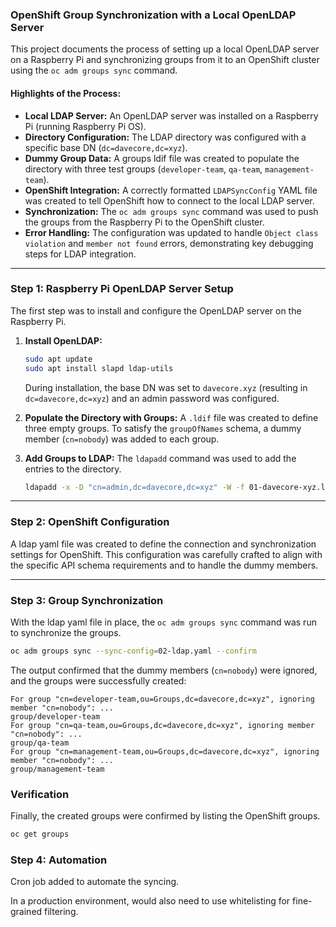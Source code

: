 ### OpenShift Group Synchronization with a Local OpenLDAP Server

This project documents the process of setting up a local OpenLDAP server on a Raspberry Pi and synchronizing groups from it to an OpenShift cluster using the `oc adm groups sync` command. 

#### Highlights of the Process:

  - **Local LDAP Server:** An OpenLDAP server was installed on a Raspberry Pi (running Raspberry Pi OS).
  - **Directory Configuration:** The LDAP directory was configured with a specific base DN (`dc=davecore,dc=xyz`).
  - **Dummy Group Data:** A groups ldif file was created to populate the directory with three test groups (`developer-team`, `qa-team`, `management-team`).
  - **OpenShift Integration:** A correctly formatted `LDAPSyncConfig` YAML file was created to tell OpenShift how to connect to the local LDAP server.
  - **Synchronization:** The `oc adm groups sync` command was used to push the groups from the Raspberry Pi to the OpenShift cluster.
  - **Error Handling:** The configuration was updated to handle `Object class violation` and `member not found` errors, demonstrating key debugging steps for LDAP integration.

-----

### Step 1: Raspberry Pi OpenLDAP Server Setup

The first step was to install and configure the OpenLDAP server on the Raspberry Pi.

1.  **Install OpenLDAP:**

    ```bash
    sudo apt update
    sudo apt install slapd ldap-utils
    ```

    During installation, the base DN was set to `davecore.xyz` (resulting in `dc=davecore,dc=xyz`) and an admin password was configured.

2.  **Populate the Directory with Groups:**
    A `.ldif` file was created to define three empty groups. To satisfy the `groupOfNames` schema, a dummy member (`cn=nobody`) was added to each group.

3.  **Add Groups to LDAP:**
    The `ldapadd` command was used to add the entries to the directory.

    ```bash
    ldapadd -x -D "cn=admin,dc=davecore,dc=xyz" -W -f 01-davecore-xyz.ldif
    ```

-----

### Step 2: OpenShift Configuration

A ldap yaml file was created to define the connection and synchronization settings for OpenShift. This configuration was carefully crafted to align with the specific API schema requirements and to handle the dummy members.

-----

### Step 3: Group Synchronization

With the ldap yaml file in place, the `oc adm groups sync` command was run to synchronize the groups.

```bash
oc adm groups sync --sync-config=02-ldap.yaml --confirm
```

The output confirmed that the dummy members (`cn=nobody`) were ignored, and the groups were successfully created:

```
For group "cn=developer-team,ou=Groups,dc=davecore,dc=xyz", ignoring member "cn=nobody": ...
group/developer-team
For group "cn=qa-team,ou=Groups,dc=davecore,dc=xyz", ignoring member "cn=nobody": ...
group/qa-team
For group "cn=management-team,ou=Groups,dc=davecore,dc=xyz", ignoring member "cn=nobody": ...
group/management-team
```

### Verification

Finally, the created groups were confirmed by listing the OpenShift groups.

```bash
oc get groups
```

### Step 4: Automation

Cron job added to automate the syncing. 

In a production environment, would also need to use whitelisting for fine-grained filtering.

